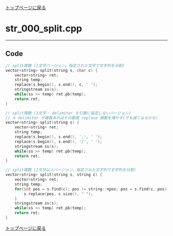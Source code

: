 <!-- Mathjax Support -->
<script type="text/javascript" async
  src="https://cdn.mathjax.org/mathjax/latest/MathJax.js?config=TeX-MML-AM_CHTML">
</script>


[トップページに戻る](../index.html)

# str\_000\_split.cpp
---

## Code

```cpp
// split関数 (1文字バージョン。指定された文字で文字列を分割)
vector<string> split(string s, char c) {
    vector<string> ret;
    string temp;
    replace(s.begin(), s.end(), c, ' ');
    stringstream ss(s);
    while(ss >> temp) ret.pb(temp);
    return ret;
}

// split関数 (1文字・ delimiter を引数に指定しないバージョン)
// ※ delimiter が複数あればその都度 replace 関数を増やす(でも遅くなるかも)
vector<string> split(string s) {
    vector<string> ret;
    string temp;
    replace(s.begin(), s.end(), ',', ' ');
    replace(s.begin(), s.end(), '/', ' ');
    stringstream ss(s);
    while(ss >> temp) ret.pb(temp);
    return ret;
}

// split関数 (2文字以上バージョン。指定された文字列で文字列を分割)
vector<string> split(string s, string c) {
    vector<string> ret;
    string temp;
    for(int pos = s.find(c); pos != string::npos; pos = s.find(c, pos)) {
        s.replace(pos, c.size(), " ");
    }
    stringstream ss(s);
    while(ss >> temp) ret.pb(temp);
    return ret;
}
```

[トップページに戻る](../index.html)
